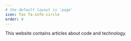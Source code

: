 ```yaml
---
# the default layout is 'page'
icon: fas fa-info-circle
order: 4
---
```


This website contains articles about code and technology.
